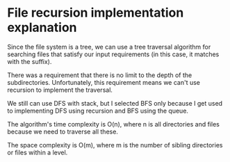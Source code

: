 # File recursion implementation explanation

Since the file system is a tree, we can use a tree traversal algorithm for searching files that satisfy our input requirements (in this case, it matches with the suffix).

There was a requirement that there is no limit to the depth of the subdirectories. Unfortunately, this requirement means we can't use recursion to implement the traversal.

We still can use DFS with stack, but I selected BFS only because I get used to implementing DFS using recursion and BFS using the queue.

The algorithm's time complexity is O(n), where n is all directories and files because we need to traverse all these.

The space complexity is O(m), where m is the number of sibling directories or files within a level.